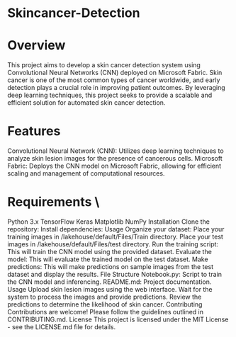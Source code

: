 # Skincancer-Detection
# Overview
This project aims to develop a skin cancer detection system using Convolutional Neural Networks (CNN) deployed on Microsoft Fabric. Skin cancer is one of the most common types of cancer worldwide, and early detection plays a crucial role in improving patient outcomes. By leveraging deep learning techniques, this project seeks to provide a scalable and efficient solution for automated skin cancer detection.
# Features
Convolutional Neural Network (CNN): Utilizes deep learning techniques to analyze skin lesion images for the presence of cancerous cells.
Microsoft Fabric: Deploys the CNN model on Microsoft Fabric, allowing for efficient scaling and management of computational resources.
# Requirements \
Python 3.x TensorFlow Keras Matplotlib NumPy Installation Clone the repository: Install dependencies: Usage Organize your dataset: Place your training images in /lakehouse/default/Files/Train directory. Place your test images in /lakehouse/default/Files/test directory. Run the training script:
This will train the CNN model using the provided dataset. Evaluate the model:
This will evaluate the trained model on the test dataset. Make predictions:
This will make predictions on sample images from the test dataset and display the results. File Structure Notebook.py: Script to train the CNN model and inferencing.
README.md: Project documentation.
Usage Upload skin lesion images using the web interface.
Wait for the system to process the images and provide predictions.
Review the predictions to determine the likelihood of skin cancer.
Contributing Contributions are welcome! Please follow the guidelines outlined in CONTRIBUTING.md.
License This project is licensed under the MIT License - see the LICENSE.md file for details.
